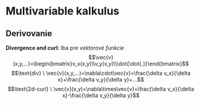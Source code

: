 # Multivariable kalkulus

## Derivovanie
**Divergence and curl:**
Iba pre *vektorové funkcie*
$$\vec{v}(x,y,...)=\begin{bmatrix}v_x(x,y)\\v_y(x,y)\\\dot{\dot{.}}\end{bmatrix}$$
$$\text{div} \ \vec{v}(x,y,...)=\nabla\cdot\vec{v}=\frac{\delta v_x}{\delta x}+\frac{\delta v_y}{\delta y}+...$$
$$\text{2d-curl} \ \vec{v}(x,y)=\nabla\times\vec{v}=\frac{\delta v_x}{\delta x}-\frac{\delta v_y}{\delta y}$$
